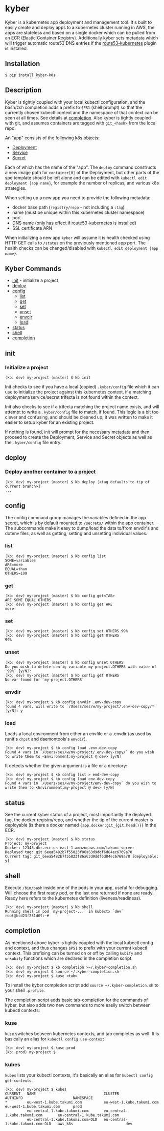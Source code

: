 # kyber

Kyber is a kubernetes app deployment and management tool.  It's built to easily
create and deploy apps to a kubernetes cluster running in AWS, the apps are
stateless and based on a single docker which can be pulled from an ECR (Elastic
Container Registry).  Additionally kyber sets metadata which will trigger
automatic route53 DNS entries if the [route53-kubernetes](https://github.com/wearemolecule/route53-kubernetes)
plugin is installed.

## Installation

    $ pip install kyber-k8s

## Description

Kyber is tightly coupled with your local kubectl configuration, and the bash/zsh
completion adds a prefix to `$PS1` (shell prompt) so that the currently chosen
kubectl context and the namespace of that context can be seen at all times.  See
details at [completion](#completion).  Also kyber is tightly coupled with git,
and assumes containers are tagged with `git_<hash>` from the local repo.

An "app" consists of the following k8s objects:
 - [Deployment](https://kubernetes.io/docs/user-guide/deployments/)
 - [Service](https://kubernetes.io/docs/user-guide/services/)
 - [Secret](https://kubernetes.io/docs/user-guide/secrets/)

Each of which has the name of the "app".  The `deploy` command constructs a new
image path for `container[0]` of the Deployment, but other parts of the spe
template should be left alone and can be edited with `kubectl edit deployment
{app name}`, for example the number of replicas, and various k8s strategies.

When setting up a new app you need to provide the following metadata:

 - docker base path (`registry/repo` - not including a `:tag`)
 - name (must be unique within this kubernetes cluster namespace)
 - port
 - DNS name (only has effect if [route53-kubernetes](https://github.com/wearemolecule/route53-kubernetes) is installed)
 - SSL certificate ARN

When initializing a new app `kyber` will assume it is health checked using HTTP
GET calls to `/status` on the previously mentioned app port.  The health checks
can be changed/disabled with `kubectl edit deployment {app name}`.

## Kyber Commands

- [init](#init) - initialize a project
- [deploy](#deploy)
- [config](#config)
  - [list](#list)
  - [get](#get)
  - [set](#set)
  - [unset](#unset)
  - [envdir](#envdir)
  - [load](#load)
- [status](#status)
- [shell](#shell)
- [completion](#completion)

## init

### Initialize a project

    (kb: dev) my-project (master) $ kb init

Init checks to see if you have a local (copied) `.kyber/config` file which it
can use to initialize the project against this kubernetes context, if a matching
deployment/service/secret trifecta is not found within the context.

Init also checks to see if a trifecta matching the project name exists, and
will attempt to write a `.kyber/config` file to match, if found.  This logic is
a bit too clever and confusing, and should be cleaned up; it was written to
make it easier to setup kyber for an existing project.

If nothing is found, init will prompt for the necessary metadata and then proceed
to create the Deployment, Service and Secret objects as well as the `.kyber/config`
file entry.

## deploy

### Deploy another container to a project

    (kb: dev) my-project (master) $ kb deploy [<tag defaults to tip of current branch>]
    ...


## config

The config command group manages the variables defined in the app secret, which is by
default mounted to `/secrets/` within the app container.  The subcommands make it easy
to dump/load the data to/from envdir's and dotenv files, as well as getting, setting
and unsetting individual values.

### list

    (kb: dev) my-project (master) $ kb config list
    SOME=variables
    ARE=more
    EQUAL=than
    OTHERS=100

### get

    (kb: dev) my-project (master) $ kb config get<TAB>
    ARE SOME EQUAL OTHERS
    (kb: dev) my-project (master) $ kb config get ARE
    more

### set

    (kb: dev) my-project (master) $ kb config set OTHERS 99%
    (kb: dev) my-project (master) $ kb config get OTHERS
    99%

### unset

    (kb: dev) my-project (master) $ kb config unset OTHERS
    Do you wish to delete config variable my-project.OTHERS with value of `99%` [y/N]:
    (kb: dev) my-project (master) $ kb config get OTHERS
    No var found for `my-project.OTHERS`

### envdir

	(kb: dev) my-project $ kb config envdir .env-dev-copy
	found 4 vars, will write to `/Users/ses/w/my-project/.env-dev-copy/*` [y/N]: y

### load

Loads a local environment from either an envfile or a .envdir (as used by runit's `chpst` and
daemontools's `envdir`).

	(kb: dev) my-project $ kb config load .env-dev-copy
	Found 4 vars in `/Users/ses/w/my-project/.env-dev-copy/` do you wish to write them to <Environment:my-project @ dev> [y/N]

It detects whether the given argument is a file or a directory:

	(kb: dev) my-project $ kb config list > end-dev-copy
	(kb: dev) my-project $ kb config load env-dev-copy
	Found 4 vars in `/Users/ses/w/my-project/env-dev-copy` do you wish to write them to <Environment:my-project @ dev> [y/N]

## status

See the current kyber status of a project, most importantly the deployed tag,
the docker registry/repo, and whether the tip of the current master is deployable
(is there a docker named `{app.docker:git_{git.head()}}` in the ECR.

    (kb: dev) my-project (master) $ kb status
    Project: my-project
    Docker: 12345.dkr.ecr.us-east-1.amazonaws.com/takumi-server
    Deployed tag: git_6eea5482b7f55823f86a63d9ddf6d84ec6769a78
    Current tag: git_6eea5482b7f55823f86a63d9ddf6d84ec6769a78 [deployable: y]

## shell

Execute `/bin/bash` inside one of the pods in your app, useful for debugging.
Will choose the first ready pod, or the last one returned if none are ready.
Ready here refers to the kubernetes definition (liveness/readiness).

    (kb: dev) my-project (master) $ kb shell
    Running shell in pod `my-project-...` in kubectx `dev`
    root@bcd23f231d09:~#

## completion

As mentioned above kyber is tightly coupled with the local kubectl config
and context, and thus changes `$PS1` to prefix with your current kubectl
context.  This prefixing can be turned on or off by calling `kubify` and
`unkubify` functions which are declared in the completion script.

    (kb: dev) my-project $ kb completion >~/.kyber-completion.sh
    (kb: dev) my-project $ source ~/.kyber-completion.sh
    (kb: dev) my-project $ kuse <tab>

To install the kyber completion script add `source ~/.kyber-completion.sh` to
your shell `.profile`.

The completion script adds basic tab-completion for the commands of kyber,
but also adds two new commands to more easily switch between kubectl contexts:

### kuse

`kuse` switches between kubernetes contexts, and tab completes as well. It
is basically an alias for `kubectl config use-context`.

    (kb: dev) my-project $ kuse prod
    (kb: prod) my-project $

### kubes

`kubes` lists your kubectl contexts, it's basically an alias for
`kubectl config get-contexts`.

    (kb: dev) my-project $ kubes
    CURRENT   NAME                               CLUSTER                            AUTHINFO                       NAMESPACE
    *         eu-west-1.kube.takumi.com          eu-west-1.kube.takumi.com          eu-west-1.kube.takumi.com      prod
              eu-central-1.kube.takumi.com       eu-central-1.kube.takumi.com       eu-central-1.kube.takumi.com
              eu-central-1.kube.takumi.com-OLD   eu-central-1.kube.takumi.com-OLD   aws_k8s                        dev
